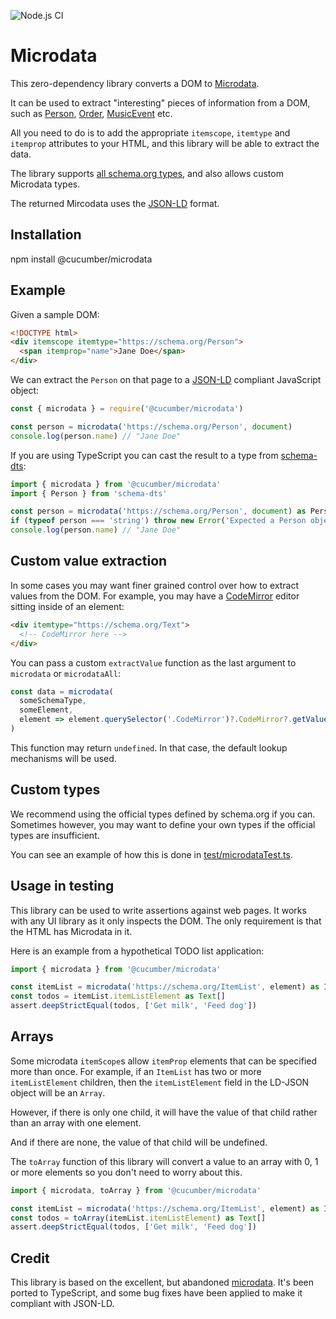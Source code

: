 ![Node.js CI](https://github.com/cucumber/microdata/workflows/Node.js%20CI/badge.svg)

# Microdata

This zero-dependency library converts a DOM to [Microdata](https://html.spec.whatwg.org/multipage/microdata.html).

It can be used to extract "interesting" pieces of information from a DOM, such as [Person](https://schema.org/Person),
[Order](https://schema.org/Order), [MusicEvent](https://schema.org/MusicEvent) etc.
 
All you need to do is to add the appropriate `itemscope`, `itemtype` and `itemprop` attributes to your HTML, and this library
will be able to extract the data.

The library supports [all schema.org types](https://schema.org/docs/full.html), and also allows custom Microdata types.

The returned Mircodata uses the [JSON-LD](https://json-ld.org/) format.

## Installation

  npm install @cucumber/microdata

## Example

Given a sample DOM:

```html
<!DOCTYPE html>
<div itemscope itemtype="https://schema.org/Person">
  <span itemprop="name">Jane Doe</span>
</div>
```

We can extract the `Person` on that page to a [JSON-LD](https://json-ld.org/) compliant JavaScript object:

```javascript
const { microdata } = require('@cucumber/microdata')

const person = microdata('https://schema.org/Person', document)
console.log(person.name) // "Jane Doe"
```

If you are using TypeScript you can cast the result to a type from [schema-dts](https://github.com/google/schema-dts):

```typescript
import { microdata } from '@cucumber/microdata'
import { Person } from 'schema-dts'

const person = microdata('https://schema.org/Person', document) as Person
if (typeof person === 'string') throw new Error('Expected a Person object')
console.log(person.name) // "Jane Doe"
```

## Custom value extraction

In some cases you may want finer grained control over how to extract values from the DOM. For example,
you may have a [CodeMirror](https://codemirror.net/) editor sitting inside of an element:

```html
<div itemtype="https://schema.org/Text">
  <!-- CodeMirror here -->
</div>
``` 

You can pass a custom `extractValue` function as the last argument to `microdata` or `microdataAll`:

```typescript
const data = microdata(
  someSchemaType, 
  someElement,
  element => element.querySelector('.CodeMirror')?.CodeMirror?.getValue()
)
```

This function may return `undefined`. In that case, the default lookup mechanisms will be used.

## Custom types

We recommend using the official types defined by schema.org if you can. Sometimes however, you may want to
define your own types if the official types are insufficient.

You can see an example of how this is done in [test/microdataTest.ts](test/microdataTest.ts).

## Usage in testing

This library can be used to write assertions against web pages.
It works with any UI library as it only inspects the DOM. The only requirement
is that the HTML has Microdata in it.

Here is an example from a hypothetical TODO list application:

```typescript
import { microdata } from '@cucumber/microdata'

const itemList = microdata('https://schema.org/ItemList', element) as ItemList
const todos = itemList.itemListElement as Text[]
assert.deepStrictEqual(todos, ['Get milk', 'Feed dog'])
```

## Arrays

Some microdata `itemScope`s allow `itemProp` elements that can be specified more than once.
For example, if an `ItemList` has two or more `itemListElement` children, then the `itemListElement`
field in the LD-JSON object will be an `Array`.

However, if there is only one child, it will have the value of that child rather than an array with one element.

And if there are none, the value of that child will be undefined.

The `toArray` function of this library will convert a value to an array with 0, 1 or more elements so you
don't need to worry about this.

```typescript
import { microdata, toArray } from '@cucumber/microdata'

const itemList = microdata('https://schema.org/ItemList', element) as ItemList
const todos = toArray(itemList.itemListElement) as Text[]
assert.deepStrictEqual(todos, ['Get milk', 'Feed dog'])
```

## Credit

This library is based on the excellent, but abandoned [microdata](https://github.com/nathan7/microdata). It's been ported to TypeScript, and some bug fixes have
been applied to make it compliant with JSON-LD.
